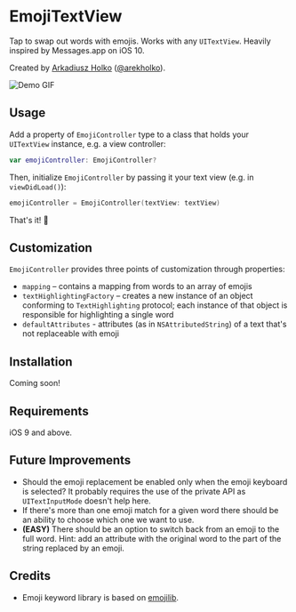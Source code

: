 # EmojiTextView

Tap to swap out words with emojis. Works with any `UITextView`. Heavily inspired by Messages.app on iOS 10.

Created by [Arkadiusz Holko][holko] ([@arekholko][twitter]).

![Demo GIF](https://raw.githubusercontent.com/fastred/EmojiTextView/master/demo.gif)

## Usage

Add a property of `EmojiController` type to a class that holds your `UITextView` instance, e.g. a view controller:

```swift
var emojiController: EmojiController?
```

Then, initialize `EmojiController` by passing it your text view (e.g. in `viewDidLoad()`):

```swift
emojiController = EmojiController(textView: textView)
```

That's it! 🎉

## Customization

`EmojiController` provides three points of customization through properties:

- `mapping` – contains a mapping from words to an array of emojis
- `textHighlightingFactory` – creates a new instance of an object conforming to `TextHighlighting` protocol; each instance of that object is responsible for highlighting a single word
- `defaultAttributes` - attributes (as in `NSAttributedString`) of a text that's not replaceable with emoji

## Installation

Coming soon!

## Requirements

iOS 9 and above.

## Future Improvements

- Should the emoji replacement be enabled only when the emoji keyboard is selected? It probably requires the use of the private API as `UITextInputMode` doesn't help here.
- If there's more than one emoji match for a given word there should be an ability to choose which one we want to use.
- **(EASY)** There should be an option to switch back from an emoji to the full word. Hint: add an attribute with the original word to the part of the string replaced by an emoji.

## Credits

- Emoji keyword library is based on [emojilib][emojilib].

[emojilib]: https://github.com/muan/emojilib
[holko]: http://holko.pl
[twitter]: https://twitter.com/arekholko
